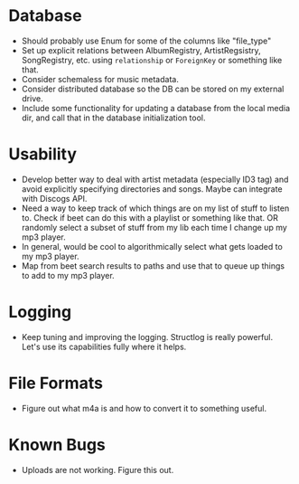 # Database
* Should probably use Enum for some of the columns like "file_type"
* Set up explicit relations between AlbumRegistry, ArtistRegsistry, SongRegistry, etc. using `relationship` or `ForeignKey` or something like that.
* Consider schemaless for music metadata.
* Consider distributed database so the DB can be stored on my external drive.
* Include some functionality for updating a database from the local media dir, and call that in the database initialization tool.

# Usability
* Develop better way to deal with artist metadata (especially ID3 tag) and avoid explicitly specifying directories and songs. Maybe can integrate with Discogs API.
* Need a way to keep track of which things are on my list of stuff to listen to. Check if beet can do this with a playlist or something like that. OR randomly select a subset of stuff from my lib each time I change up my mp3 player.
* In general, would be cool to algorithmically select what gets loaded to my mp3 player.
* Map from beet search results to paths and use that to queue up things to add to my mp3 player.

# Logging
* Keep tuning and improving the logging. Structlog is really powerful. Let's use its capabilities fully where it helps.

# File Formats
* Figure out what m4a is and how to convert it to something useful.

# Known Bugs
* Uploads are not working. Figure this out.
